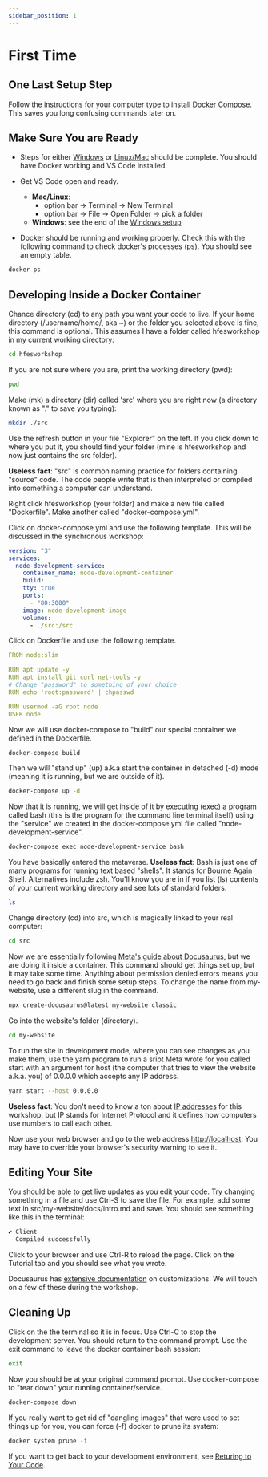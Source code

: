 ```yaml
---
sidebar_position: 1
---
```


# First Time

## One Last Setup Step

Follow the instructions for your computer type to install [Docker Compose](https://docs.docker.com/compose/install/). This saves you long confusing commands later on.

## Make Sure You are Ready

- Steps for either [Windows](../prepare-your-computer/windows) or [Linux/Mac](../prepare-your-computer/unix) should be complete. You should have Docker working and VS Code installed.

- Get VS Code open and ready.
    - **Mac/Linux**: 
        - option bar -> Terminal -> New Terminal
        - option bar -> File -> Open Folder -> pick a folder
    - **Windows**: see the end of the [Windows setup](../prepare-your-computer/windows#verifying-the-setup)
- Docker should be running and working properly. Check this with the following command to check docker's processes (ps). You should see an empty table.
```bash
docker ps
```
## Developing Inside a Docker Container

Chance directory (cd) to any path you want your code to live. If your home directory (/username/home/, aka ~) or the folder you selected above is fine, this command is optional. This assumes I have a folder called hfesworkshop in my current working directory:
```bash
cd hfesworkshop
```
If you are not sure where you are, print the working directory (pwd):
```bash
pwd
```
Make (mk) a directory (dir) called 'src' where you are right now (a directory known as "." to save you typing):

```bash
mkdir ./src
```
Use the refresh button in your file "Explorer" on the left. If you click down to where you put it, you should find your folder (mine is hfesworkshop and now just contains the src folder).

**Useless fact**: "src" is common naming practice for folders containing "source" code. The code people write that is then interpreted or compiled into something a computer can understand.

Right click hfesworkshop (your folder) and make a new file called "Dockerfile". Make another called "docker-compose.yml".

Click on docker-compose.yml and use the following template. This will be discussed in the synchronous workshop:

```yaml title="~/hfesworkshop/docker-compose.yml"
version: "3"
services:
  node-development-service:
    container_name: node-development-container
    build: .
    tty: true
    ports:
      - "80:3000"
    image: node-development-image
    volumes:
      - ./src:/src

```
Click on Dockerfile and use the following template.

```yaml title="~/hfesworkshop/Dockerfile"
FROM node:slim

RUN apt update -y
RUN apt install git curl net-tools -y
# Change "password" to something of your choice
RUN echo 'root:password' | chpasswd

RUN usermod -aG root node
USER node

```
Now we will use docker-compose to "build" our special container we defined in the Dockerfile.
```bash
docker-compose build
```
Then we will "stand up" (up) a.k.a start the container in detached (-d) mode (meaning it is running, but we are outside of it).
```bash
docker-compose up -d
```
Now that it is running, we will get inside of it by executing (exec) a program called bash (this is the program for the command line terminal itself) using the "service" we created in the docker-compose.yml file called "node-development-service".
```bash
docker-compose exec node-development-service bash
```
You have basically entered the metaverse.
**Useless fact**: Bash is just one of many programs for running text based "shells". It stands for Bourne Again Shell. Alternatives include zsh.
You'll know you are in if you list (ls) contents of your current working directory and see lots of standard folders.
```bash
ls
```
Change directory (cd) into src, which is magically linked to your real computer:
```bash
cd src
```
Now we are essentially following [Meta's guide about Docusaurus](https://docusaurus.io/docs), but we are doing it inside a container. This command should get things set up, but it may take some time. Anything about permission denied errors means you need to go back and finish some setup steps. To change the name from my-website, use a different slug in the command.
```bash
npx create-docusaurus@latest my-website classic
```
Go into the website's folder (directory).
```bash
cd my-website
```
To run the site in development mode, where you can see changes as you make them, use the yarn program to run a sript Meta wrote for you called start with an argument for host (the computer that tries to view the website a.k.a. you) of 0.0.0.0 which accepts any IP address.  

```bash
yarn start --host 0.0.0.0
```

**Useless fact**: You don't need to know a ton about [IP addresses](https://en.wikipedia.org/wiki/IP_address) for this workshop, but IP stands for Internet Protocol and it defines how computers use numbers to call each other.

Now use your web browser and go to the web address [http://localhost](http://localhost). You may have to override your browser's security warning to see it.

## Editing Your Site

You should be able to get live updates as you edit your code. Try changing something in a file and use Ctrl-S to save the file. For example, add some text in src/my-website/docs/intro.md and save.
You should see something like this in the terminal:
```bash
✔ Client
  Compiled successfully 
```
Click to your browser and use Ctrl-R to reload the page. Click on the Tutorial tab and you should see what you wrote.

Docusaurus has [extensive documentation](https://docusaurus.io/docs/category/guides) on customizations. We will touch on a few of these during the workshop.

## Cleaning Up
Click on the the terminal so it is in focus. Use Ctrl-C to stop the development server. You should return to the command prompt. Use the exit command to leave the docker container bash session:
```bash
exit
```
Now you should be at your original command prompt. Use docker-compose to "tear down" your running container/service.
```bash
docker-compose down
```
If you really want to get rid of "dangling images" that were used to set things up for you, you can force (-f) docker to prune its system:
```bash
docker system prune -f
```

If you want to get back to your development environment, see [Returing to Your Code](return-to-code).
